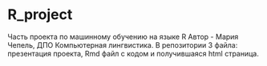# R_project
Часть проекта по машинному обучению на языке R
Автор - Мария Чепель, ДПО Компьютерная лингвистика. В репозитории 3 файла: презентация проекта, Rmd файл с кодом и получившаяся html страница.
